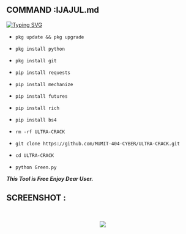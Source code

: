 ## COMMAND :IJAJUL.md

[![Typing SVG](https://readme-typing-svg.demolab.com?font=Fira+Code&pause=1000&color=FF2C10&background=31FF9400&width=435&lines=File+And+Random+FB+id+Cracking+Tool+Enjoy%F0%9F%A4%9F)](https://git.io/typing-svg)

* `pkg update && pkg upgrade`

* `pkg install python`

* `pkg install git`

* `pip install requests`

* `pip install mechanize`

* `pip install futures`

* `pip install rich`

* `pip install bs4`

* `rm -rf ULTRA-CRACK`

* `git clone https://github.com/MUMIT-404-CYBER/ULTRA-CRACK.git`

* `cd ULTRA-CRACK`

* `python Green.py`



___This Tool is Free Enjoy Dear User.___</br>

## SCREENSHOT :
<br>
<p align="center">
<img src="__scr__/ultra.jpg"/>
</p>
